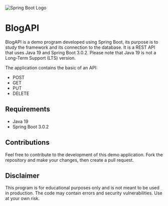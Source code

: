 ![Spring Boot Logo](https://miro.medium.com/v2/resize:fit:720/format:webp/1*-uckV8DOh3l0bCvqZ73zYg.png)
# BlogAPI

BlogAPI is a demo program developed using Spring Boot, its purpose is to study the framework and its connection to the database. It is a REST API that uses Java 19 and Spring Boot 3.0.2. Please note that Java 19 is not a Long-Term Support (LTS) version.

The application contains the basic of an API:
- POST
- GET
- PUT
- DELETE

## Requirements

- Java 19
- Spring Boot 3.0.2

## Contributions

Feel free to contribute to the development of this demo application. Fork the repository and make your changes, then create a pull request.

## Disclaimer

This program is for educational purposes only and is not meant to be used in production. The code may contain errors and security vulnerabilities. Use at your own risk.
